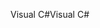 <span data-ttu-id="52485-101">Visual C#</span><span class="sxs-lookup"><span data-stu-id="52485-101">Visual C#</span></span>